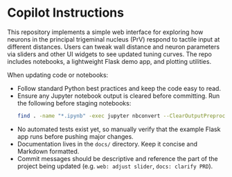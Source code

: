 # Copilot Instructions

This repository implements a simple web interface for exploring how neurons in the principal trigeminal nucleus (PrV) respond to tactile input at different distances.  Users can tweak wall distance and neuron parameters via sliders and other UI widgets to see updated tuning curves.  The repo includes notebooks, a lightweight Flask demo app, and plotting utilities.

When updating code or notebooks:

- Follow standard Python best practices and keep the code easy to read.
- Ensure any Jupyter notebook output is cleared before committing. Run the following before staging notebooks:
  ```bash
  find . -name "*.ipynb" -exec jupyter nbconvert --ClearOutputPreprocessor.enabled=True --inplace {} \;
  ```
- No automated tests exist yet, so manually verify that the example Flask app runs before pushing major changes.
- Documentation lives in the `docs/` directory. Keep it concise and Markdown formatted.
- Commit messages should be descriptive and reference the part of the project being updated (e.g. `web: adjust slider`, `docs: clarify PRD`).
